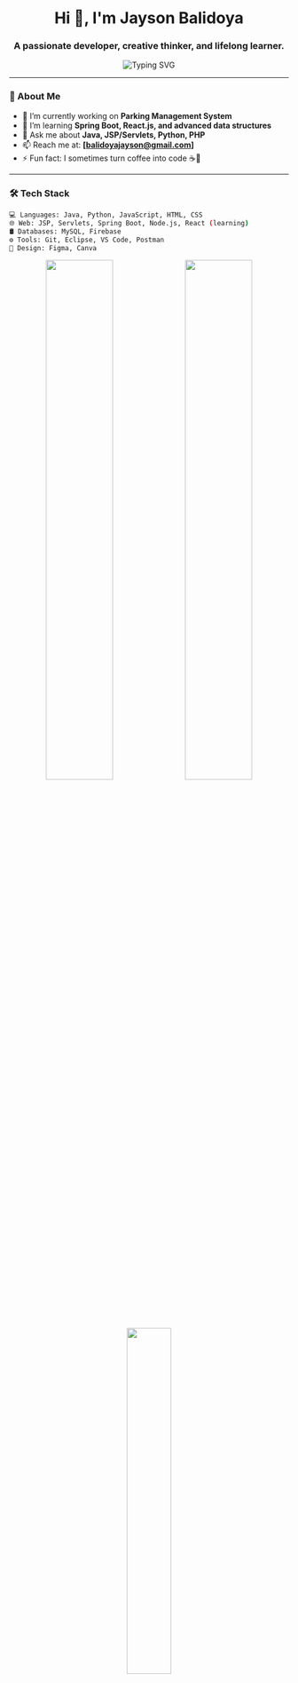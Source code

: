 <h1 align="center">Hi 👋, I'm Jayson Balidoya</h1>
<h3 align="center">A passionate developer, creative thinker, and lifelong learner.</h3>

<p align="center">
  <img src="https://readme-typing-svg.herokuapp.com?font=Fira+Code&size=24&pause=1000&color=58A6FF&width=435&lines=Full-stack+Web+Developer;Passionate+about+UI%2FUX+Design;Tech+Enthusiast+%F0%9F%92%BB;Loves+Java%2C+Python%2C+JavaScript" alt="Typing SVG" />
</p>

---

### 💫 About Me

- 🔭 I’m currently working on **Parking Management System**
- 🌱 I’m learning **Spring Boot, React.js, and advanced data structures**
- 💬 Ask me about **Java, JSP/Servlets, Python, PHP**
- 📫 Reach me at: **[balidoyajayson@gmail.com]**
- ⚡ Fun fact: I sometimes turn coffee into code ☕🚀

---

### 🛠️ Tech Stack

```bash
💻 Languages: Java, Python, JavaScript, HTML, CSS
🌐 Web: JSP, Servlets, Spring Boot, Node.js, React (learning)
🛢️ Databases: MySQL, Firebase
⚙️ Tools: Git, Eclipse, VS Code, Postman
🎨 Design: Figma, Canva
```

<p align="center"> <img src="https://github-readme-stats.vercel.app/api?username=your-github-username&show_icons=true&theme=tokyonight&hide_border=true" width="49%" /> <img src="https://github-readme-streak-stats.herokuapp.com?user=jaybalidoyaa&theme=tokyonight&hide_border=true" width="49%" /> </p> <p align="center"> <img src="https://github-readme-stats.vercel.app/api/top-langs/?username=jaybalidoyaa&layout=compact&theme=tokyonight&hide_border=true" width="40%" /> </p>

<p align="center"><a href="mailto:balidoyajayson@gmail.com"><img src="https://img.shields.io/badge/-Email-%23333?style=for-the-badge&logo=gmail&logoColor=white"/></a> <a href="https://github.com/jaybalidoyaa"><img src="https://img.shields.io/badge/-GitHub-black?style=for-the-badge&logo=github&logoColor=white"/></a> </p>
